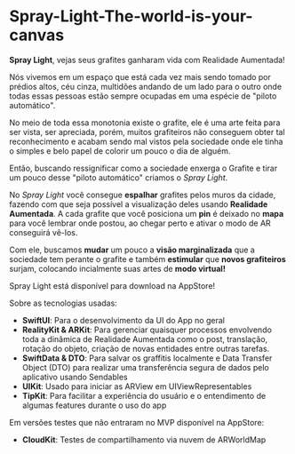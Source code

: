 # Spray-Light-The-world-is-your-canvas

**Spray Light**, vejas seus grafites ganharam vida com Realidade Aumentada!

Nós vivemos em um espaço que está cada vez mais sendo tomado por prédios altos, céu cinza, multidões andando de um lado para o outro onde todas essas pessoas estão sempre ocupadas em uma espécie de "piloto automático".

No meio de toda essa monotonia existe o grafite, ele é uma arte feita para ser vista, ser apreciada, porém, muitos grafiteiros não conseguem obter tal reconhecimento e acabam sendo mal vistos pela sociedade onde ele tinha o simples e belo papel de colorir um pouco o dia de alguém.

Então, buscando ressignificar como a sociedade enxerga o Grafite e tirar um pouco desse "piloto automático" criamos o *Spray Light*.

No *Spray Light* você consegue **espalhar** grafites pelos muros da cidade, fazendo com que seja possível a visualização deles usando **Realidade Aumentada**. A cada grafite que você posiciona um **pin** é deixado no **mapa** para você lembrar onde postou, ao chegar perto e ativar o modo de AR conseguirá vê-los.

Com ele, buscamos **mudar** um pouco a **visão marginalizada** que a sociedade tem perante o grafite e também **estimular** que **novos grafiteiros** surjam, colocando incialmente suas artes de **modo virtual!**

Spray Light está disponível para download na AppStore!

Sobre as tecnologias usadas:
- **SwiftUI**: Para o desenvolvimento da UI do App no geral
- **RealityKit & ARKit**: Para gerenciar quaisquer processos envolvendo toda a dinâmica de Realidade Aumentada como o post, translação, rotação do objeto, criação de novas entidades entre outras tarefas.
- **SwiftData & DTO**: Para salvar os graffitis localmente e Data Transfer Object (DTO) para realizar uma transferência segura de dados pelo aplicativo usando Sendables
- **UIKit**: Usado para iniciar as ARView em UIViewRepresentables
- **TipKit**: Para facilitar a experiência do usuário e o entendimento de algumas features durante o uso do app

Em versões testes que não entraram no MVP disponível na AppStore:
- **CloudKit**: Testes de compartilhamento via nuvem de ARWorldMap
